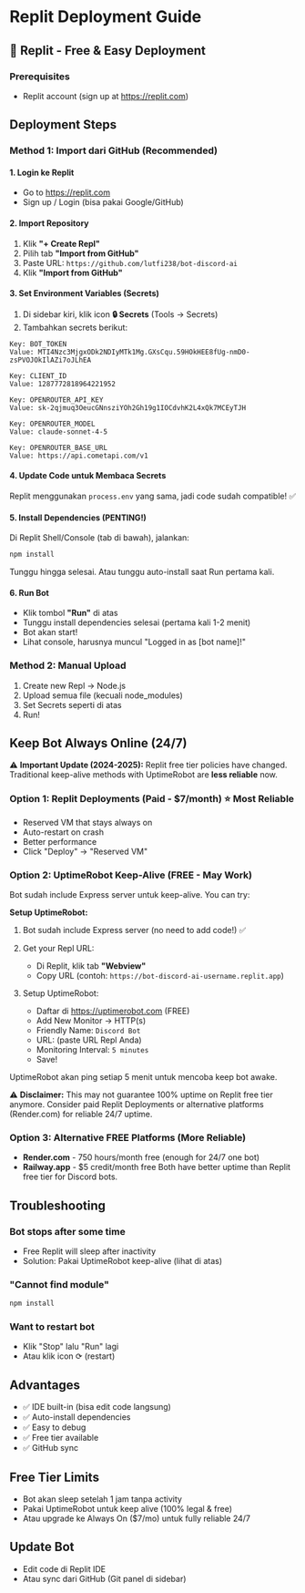 # Replit Deployment Guide

## 🎯 Replit - Free & Easy Deployment

### Prerequisites
- Replit account (sign up at https://replit.com)

## Deployment Steps

### Method 1: Import dari GitHub (Recommended)

#### 1. Login ke Replit
- Go to https://replit.com
- Sign up / Login (bisa pakai Google/GitHub)

#### 2. Import Repository
1. Klik **"+ Create Repl"**
2. Pilih tab **"Import from GitHub"**
3. Paste URL: `https://github.com/lutfi238/bot-discord-ai`
4. Klik **"Import from GitHub"**

#### 3. Set Environment Variables (Secrets)
1. Di sidebar kiri, klik icon **🔒 Secrets** (Tools → Secrets)
2. Tambahkan secrets berikut:

```
Key: BOT_TOKEN
Value: MTI4Nzc3MjgxODk2NDIyMTk1Mg.GXsCqu.59HOkHEE8fUg-nmD0-zsPVOJOkIlAZi7oJLhEA

Key: CLIENT_ID
Value: 1287772818964221952

Key: OPENROUTER_API_KEY
Value: sk-2qjmuq3OeucGNnsziYOh2Gh19g1IOCdvhK2L4xQk7MCEyTJH

Key: OPENROUTER_MODEL
Value: claude-sonnet-4-5

Key: OPENROUTER_BASE_URL
Value: https://api.cometapi.com/v1
```

#### 4. Update Code untuk Membaca Secrets
Replit menggunakan `process.env` yang sama, jadi code sudah compatible! ✅

#### 5. Install Dependencies (PENTING!)
Di Replit Shell/Console (tab di bawah), jalankan:
```bash
npm install
```

Tunggu hingga selesai. Atau tunggu auto-install saat Run pertama kali.

#### 6. Run Bot
- Klik tombol **"Run"** di atas
- Tunggu install dependencies selesai (pertama kali 1-2 menit)
- Bot akan start!
- Lihat console, harusnya muncul "Logged in as [bot name]!"

### Method 2: Manual Upload

1. Create new Repl → Node.js
2. Upload semua file (kecuali node_modules)
3. Set Secrets seperti di atas
4. Run!

## Keep Bot Always Online (24/7)

⚠️ **Important Update (2024-2025):**
Replit free tier policies have changed. Traditional keep-alive methods with UptimeRobot are **less reliable** now.

### Option 1: Replit Deployments (Paid - $7/month) ⭐ Most Reliable
- Reserved VM that stays always on
- Auto-restart on crash
- Better performance
- Click "Deploy" → "Reserved VM"

### Option 2: UptimeRobot Keep-Alive (FREE - May Work)
Bot sudah include Express server untuk keep-alive. You can try:

**Setup UptimeRobot:**

1. Bot sudah include Express server (no need to add code!) ✅

2. Get your Repl URL:
   - Di Replit, klik tab **"Webview"** 
   - Copy URL (contoh: `https://bot-discord-ai-username.replit.app`)

3. Setup UptimeRobot:
   - Daftar di https://uptimerobot.com (FREE)
   - Add New Monitor → HTTP(s)
   - Friendly Name: `Discord Bot`
   - URL: (paste URL Repl Anda)
   - Monitoring Interval: `5 minutes`
   - Save!

UptimeRobot akan ping setiap 5 menit untuk mencoba keep bot awake.

⚠️ **Disclaimer:** This may not guarantee 100% uptime on Replit free tier anymore. Consider paid Replit Deployments or alternative platforms (Render.com) for reliable 24/7 uptime.

### Option 3: Alternative FREE Platforms (More Reliable)
- **Render.com** - 750 hours/month free (enough for 24/7 one bot)
- **Railway.app** - $5 credit/month free
Both have better uptime than Replit free tier for Discord bots.

## Troubleshooting

### Bot stops after some time
- Free Replit will sleep after inactivity
- Solution: Pakai UptimeRobot keep-alive (lihat di atas)

### "Cannot find module"
```bash
npm install
```

### Want to restart bot
- Klik "Stop" lalu "Run" lagi
- Atau klik icon ⟳ (restart)

## Advantages
- ✅ IDE built-in (bisa edit code langsung)
- ✅ Auto-install dependencies
- ✅ Easy to debug
- ✅ Free tier available
- ✅ GitHub sync

## Free Tier Limits
- Bot akan sleep setelah 1 jam tanpa activity
- Pakai UptimeRobot untuk keep alive (100% legal & free)
- Atau upgrade ke Always On ($7/mo) untuk fully reliable 24/7

## Update Bot
- Edit code di Replit IDE
- Atau sync dari GitHub (Git panel di sidebar)
